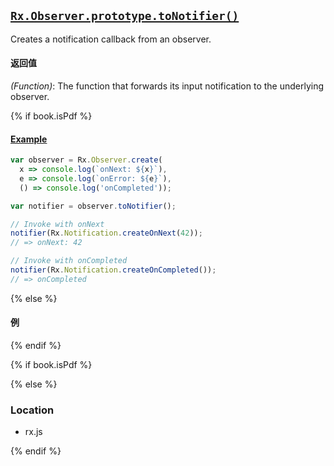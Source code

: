 ## [`Rx.Observer.prototype.toNotifier()`](https://github.com/Reactive-Extensions/RxJS/blob/master/src/core/observer.js#L10)

Creates a notification callback from an observer.

#### 返回值
*(Function)*: The function that forwards its input notification to the underlying observer.

{% if book.isPdf %}

#### [Example](http://jsbin.com/cugigu/2/edit?js,console)

```js
var observer = Rx.Observer.create(
  x => console.log(`onNext: ${x}`),
  e => console.log(`onError: ${e}`),
  () => console.log('onCompleted'));

var notifier = observer.toNotifier();

// Invoke with onNext
notifier(Rx.Notification.createOnNext(42));
// => onNext: 42

// Invoke with onCompleted
notifier(Rx.Notification.createOnCompleted());
// => onCompleted
```

{% else %}

#### 例
[](http://jsbin.com/cugigu/2/embed?js,console)

{% endif %}

{% if book.isPdf %}



{% else %}

### Location

- rx.js

{% endif %}